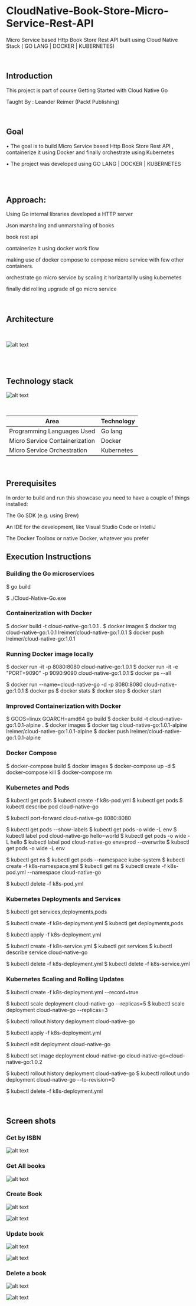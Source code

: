 # CloudNative-Book-Store-Micro-Service-Rest-API

Micro Service based Http Book Store Rest API built using Cloud Native Stack ( GO LANG | DOCKER | KUBERNETES)

</br>

## Introduction

This project is part of course Getting Started with Cloud Native Go

Taught By : Leander Reimer (Packt Publishing)


</br>

## Goal

• The goal is to build Micro Service based Http Book Store Rest API , containerize it using Docker and finally orchestrate using Kubernetes

• The project was developed using GO LANG | DOCKER | KUBERNETES

</br>

</br>

## Approach:


Using Go internal libraries developed a  HTTP server 

Json marshaling and unmarshaling of books  

book rest api 

containerize it using docker work flow 

making use of docker compose to compose micro service with few other containers.

orchestrate  go micro service by scaling it horizantallly using kubernetes

finally did rolling upgrade of go micro service

</br>

## Architecture

</br>

![alt text](https://github.com/RepakaRamateja/CloudNative-Book-Stock-Micro-Service-Rest-API/blob/master/images/arch.png)

</br>

<br>

## Technology stack

![alt text](https://github.com/RepakaRamateja/CloudNative-Book-Stock-Micro-Service-Rest-API/blob/master/images/stack.png)



</br>    


<table>
<thead>
<tr>
<th>Area</th>
<th>Technology</th>
</tr>
</thead>
<tbody>
	
  <tr>
		<td> Programming Languages Used </td>
		<td> Go lang </td>
	</tr>
	<tr>
		<td> Micro Service Containerization </td>
		<td> Docker </td>
	</tr>
	<tr>
		<td>Micro Service Orchestration </td>
		<td> Kubernetes </td>
	</tr>
</tbody>
</table>



</br>

## Prerequisites

In order to build and run this showcase you need to have a couple of things installed:

The Go SDK (e.g. using Brew)

An IDE for the development, like Visual Studio Code or IntelliJ

The Docker Toolbox or native Docker, whatever you prefer


## Execution Instructions


### Building the Go microservices

$ go build

$ ./Cloud-Native-Go.exe

### Containerization with Docker

$ docker build -t cloud-native-go:1.0.1 .
$ docker images
$ docker tag cloud-native-go:1.0.1 lreimer/cloud-native-go:1.0.1
$ docker push lreimer/cloud-native-go:1.0.1


### Running Docker image locally

$ docker run -it -p 8080:8080 cloud-native-go:1.0.1
$ docker run -it -e "PORT=9090" -p 9090:9090 cloud-native-go:1.0.1
$ docker ps --all

$ docker run --name=cloud-native-go -d -p 8080:8080 cloud-native-go:1.0.1
$ docker ps
$ docker stats
$ docker stop
$ docker start

### Improved Containerization with Docker

$ GOOS=linux GOARCH=amd64 go build
$ docker build -t cloud-native-go:1.0.1-alpine .
$ docker images
$ docker tag cloud-native-go:1.0.1-alpine lreimer/cloud-native-go:1.0.1-alpine
$ docker push lreimer/cloud-native-go:1.0.1-alpine

### Docker Compose

$ docker-compose build
$ docker images
$ docker-compose up -d
$ docker-compose kill
$ docker-compose rm

### Kubernetes and Pods

$ kubectl get pods
$ kubectl create -f k8s-pod.yml
$ kubectl get pods
$ kubectl describe pod cloud-native-go

$ kubectl port-forward cloud-native-go 8080:8080

$ kubectl get pods --show-labels
$ kubectl get pods -o wide -L env
$ kubectl label pod cloud-native-go hello=world
$ kubectl get pods -o wide -L hello
$ kubectl label pod cloud-native-go env=prod --overwrite
$ kubectl get pods -o wide -L env

$ kubectl get ns
$ kubectl get pods --namespace kube-system
$ kubectl create -f k8s-namespace.yml
$ kubectl get ns
$ kubectl create -f k8s-pod.yml --namespace cloud-native-go

$ kubectl delete -f k8s-pod.yml


### Kubernetes Deployments and Services

$ kubectl get services,deployments,pods

$ kubectl create -f k8s-deployment.yml
$ kubectl get deployments,pods

$ kubectl apply -f k8s-deployment.yml

$ kubectl create -f k8s-service.yml
$ kubectl get services
$ kubectl describe service cloud-native-go

$ kubectl delete -f k8s-deployment.yml
$ kubectl delete -f k8s-service.yml


### Kubernetes Scaling and Rolling Updates

$ kubectl create -f k8s-deployment.yml --record=true

$ kubectl scale deployment cloud-native-go --replicas=5
$ kubectl scale deployment cloud-native-go --replicas=3

$ kubectl rollout history deployment cloud-native-go

$ kubectl apply -f k8s-deployment.yml

$ kubectl edit deployment cloud-native-go

$ kubectl set image deployment cloud-native-go cloud-native-go=cloud-native-go:1.0.2

$ kubectl rollout history deployment cloud-native-go
$ kubectl rollout undo deployment cloud-native-go --to-revision=0

$ kubectl delete -f k8s-deployment.yml

</br>

## Screen shots

### Get by ISBN

![alt text](https://github.com/RepakaRamateja/CloudNative-Book-Stock-Micro-Service-Rest-API/blob/master/images/1.png)

### Get All books

![alt text](https://github.com/RepakaRamateja/CloudNative-Book-Stock-Micro-Service-Rest-API/blob/master/images/2.png)

### Create Book 

![alt text](https://github.com/RepakaRamateja/CloudNative-Book-Stock-Micro-Service-Rest-API/blob/master/images/3.png)

![alt text](https://github.com/RepakaRamateja/CloudNative-Book-Stock-Micro-Service-Rest-API/blob/master/images/4.png)

### Update book

![alt text](https://github.com/RepakaRamateja/CloudNative-Book-Stock-Micro-Service-Rest-API/blob/master/images/6.png)

![alt text](https://github.com/RepakaRamateja/CloudNative-Book-Stock-Micro-Service-Rest-API/blob/master/images/7.png)

### Delete a book

![alt text](https://github.com/RepakaRamateja/CloudNative-Book-Stock-Micro-Service-Rest-API/blob/master/images/5.png)

![alt text](https://github.com/RepakaRamateja/CloudNative-Book-Stock-Micro-Service-Rest-API/blob/master/images/dlast.png)




